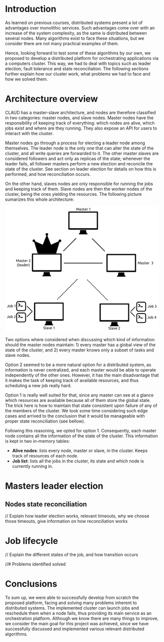 # Introduction

As learned on previous courses, distributed systems present a lot of advantages
over monolithic services. Such advantages come over with an increase of the
system complexity, as the same is distributed between several nodes. Many
algorithms exist to face these situations, but we consider there are not many
practical examples of them.

Hence, looking forward to test some of these algorithms by our own, we proposed
to develop a distributed platform for orchestrating applications via a computers
cluster. This way, we had to deal with topics such as leader election, fault
tolerance and state reconciliation. The following sections further explain how
our cluster work, what problems we had to face and how we solved them.

# Architecture overview

CLAUD has a master-slave architecture, and nodes are therefore classified in two
categories: master nodes, and slave nodes. Master nodes have the responsibility
of keeping track of everything: which nodes are alive, which jobs exist and
where are they running. They also expose an API for users to interact with the
cluster. 

Master nodes go through a process for electing a leader node among themselves.
The leader node is the only one that can alter the state of the cluster, and all
write queries are forwarded to it. The other master slaves are considered
followers and act only as replicas of the state; whenever the leader fails, all
follower masters perform a new election and reconcile the state of the cluster.
See section on leader election for details on how this is performed, and how
reconciliation occurs.

On the other hand, slaves nodes are only responsible for running the jobs and 
keeping track of them. Slave nodes are then the worker nodes of the cluster,
being the ones yielding the resources. The following picture sumarizes this
whole architecture:

![](img/architecture.jpg)

Two options where considered when discussing which kind of information should
the master nodes maintain: 1) every master has a global view of the state of the
cluster, and 2) every master knows only a subset of tasks and slave nodes.

Option 2 seemed to be a more natural option for a distributed system, as
information is never centralized, and each master would be able to operate
independently of the other ones. However, it has the main disadvantage that it
makes the task of keeping track of available resources, and thus scheduling a
new job really hard.

Option 1 is really well suited for that, since any master can see at a glance
which resources are available because all of them store the global state. The
trick here is how to maintain that state consistent upon failure of any of the
members of the cluster. We took some time considering such edge cases and arrived 
to the conclusion that it would be manageable with proper state reconciliation (see
bellow).

Following this reasoning, we opted for option 1. Consequently, each master node
contains all the information of the state of the cluster. This information is
kept in two in-memory tables:

  - **Alive nodes**: lists every node, master or slave, in the cluster. Keeps
    track of resources of each node.
  - **Job list**: lists all the jobs in the cluster, its state and which node
    is currently running in.

# Masters leader election

## Nodes state reconciliation
// Explain how leader election works, relevant timeouts, why we choose those
timeouts, give information on how reconciliation works

# Job lifecycle
// Explain the different states of the job, and how transition occurs

//# Problems identified solved

# Conclusions

To sum up, we were able to successfully develop from scratch the proposed
platform, facing and solving many problems inherent to distributed systems. The
implemented cluster can launch jobs and reschedule them when a node fails, thus
providing its main service as an orchestration platform. Although we know there
are many things to improve, we consider the main goal for this project was
achieved, since we have successfully discussed and implemented various relevant
distributed algorithms.
